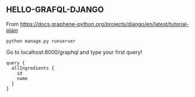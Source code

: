 HELLO-GRAFQL-DJANGO
---

From https://docs.graphene-python.org/projects/django/en/latest/tutorial-plain


```
python manage.py runserver
```

Go to localhost:8000/graphql and type your first query!

```
query {
  allIngredients {
    id
    name
  }
}
```
